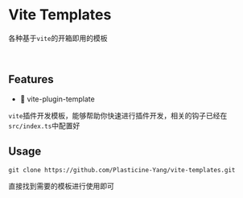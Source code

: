 # Vite Templates

各种基于`vite`的开箱即用的模板

<br>

## Features

- 🦄 vite-plugin-template

`vite`插件开发模板，能够帮助你快速进行插件开发，相关的钩子已经在`src/index.ts`中配置好

## Usage

```shell
git clone https://github.com/Plasticine-Yang/vite-templates.git
```

直接找到需要的模板进行使用即可
